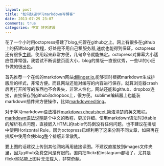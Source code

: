 ```yaml
---
layout: post
title: "如何快速学习markdown写博客"
date: 2013-07-29 23:07
comments: true
categories: 中文 博客建设 
---
```

花了一个小时用octopress搭建了blog,托管在github之上。网上有很多在github上的搭建blog的教程，好处是不用自己租服务器,速度也能得到保证。octopress还有很多[主题](http://opthemes.com/)，使用起来非常方便，几句命令就能搞定。octopress对屏幕大小适应性非常强，我尝试不断调整页面大小，blog的排版一直很优秀，一些UI的小细节做的很出色。


首先推荐一个在线的markdown网站[dillinger.io](http://dillinger.io/),能够实时根据markdown生成排版后的样式，非常方便。而且网站还能对编写的内容进行保存，就算浏览器crash后再打开所写的东西也不会丢失，非常人性化。网站还能和github、dropbox连接，直接保存到github和dropbox上，很方便。sublime编辑器上也能装markdown插件来方便操作，比如[markdownediting](http://ttscoff.github.io/MarkdownEditing/)。

对于学习markdown语法推荐[markdown cheatsheet](https://github.com/adam-p/markdown-here/wiki/Markdown-Cheatsheet),简洁清楚的英文教程。[markdown语法说明](http://wowubuntu.com/markdown/)是个中文的教程，更加详细。使用markdown语法时对table的解析有点问题，直接嵌入HTML的table代码倒没有任何问题。也不建议在排版中使用Horizontal Rule，因为octopress已经利用了这来分割不同文章，如果再在排版中使用会使blog整个排版非常散乱。

要上图的话建议上传到其他网站再用链接读图。不建议直接放到images文件夹里，因为github免费空间是有限的。国内把flickr和instagram都墙了，尤其是flickr网站能上图片无法载入，非常奇葩。



